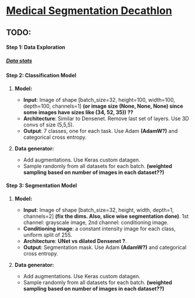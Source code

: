 # [Medical Segmentation Decathlon](http://medicaldecathlon.com)

## TODO:  
#### Step 1: Data Exploration
##### [Data stats](https://github.com/suryatejadev/medseg_decathlon/blob/master/notebooks/data_exploration.ipynb)

#### Step 2: Classification Model  
1. **Model:**
	- **Input**: Image of shape [batch_size=32, height=100, width=100, depth=100, channels=1]  **(or image size (None, None, None) since some images have sizes like (34, 52, 35)) ??**  
	- **Architecture**: Similar to Densenet. Remove last set of layers. Use 3D convs of size (5,5,5).  
	- **Output**: 7 classes, one for each task. Use Adam **(AdamW?)** and categorical cross entropy.  

2.  **Data generator:**  
	- Add augmentations. Use Keras custom datagen.  
	- Sample randomly from all datasets for each batch. **(weighted sampling based on number of images in each dataset??)**  

#### Step 3: Segmentation Model  
1. **Model:**
	- **Input**: Image of shape [batch_size=32, height, width, depth=1, channels=2] **(fix the dims. Also, slice wise segmentation done)**. 1st channel: grayscale image, 2nd channel: conditioning image.   
	- **Conditioning image**: a constant intensity image for each class, uniform split of 255.   
	- **Architecture**: **UNet vs dilated Densenet ?**.
	- **Output**: Segmentation mask. Use Adam **(AdamW?)** and categorical cross entropy.  

2.  **Data generator:**  
	- Add augmentations. Use Keras custom datagen.  
	- Sample randomly from all datasets for each batch. **(weighted sampling based on number of images in each dataset??)**  

 
